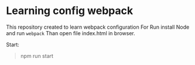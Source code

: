 # Learning config webpack
This repository created to learn webpack configuration
For Run install Node and run
```webpack```
Than open file index.html in browser.

Start:

> npm run start
